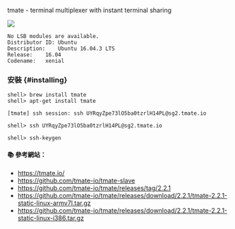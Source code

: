 tmate - terminal multiplexer with instant terminal sharing

![](https://tmate.io/img/arch.svg)

```
No LSB modules are available.
Distributor ID:	Ubuntu
Description:	Ubuntu 16.04.3 LTS
Release:	16.04
Codename:	xenial
```

### 安裝 {#installing}

```
shell> brew install tmate
shell> apt-get install tmate
```

```
[tmate] ssh session: ssh UYRqyZpe73lO5ba0tzrlH14PL@sg2.tmate.io
```
```
shell> ssh UYRqyZpe73lO5ba0tzrlH14PL@sg2.tmate.io
```

```
shell> ssh-keygen
```

#### :books: 參考網站：
- https://tmate.io/
- https://github.com/tmate-io/tmate-slave
- https://github.com/tmate-io/tmate/releases/tag/2.2.1
- https://github.com/tmate-io/tmate/releases/download/2.2.1/tmate-2.2.1-static-linux-armv7l.tar.gz
- https://github.com/tmate-io/tmate/releases/download/2.2.1/tmate-2.2.1-static-linux-i386.tar.gz
